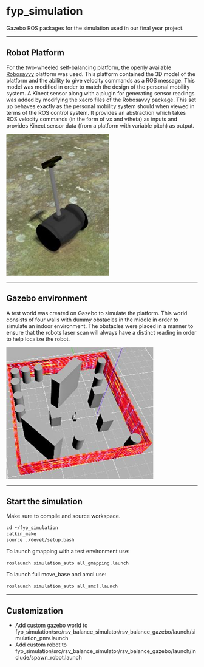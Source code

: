 # fyp_simulation
Gazebo ROS packages for the simulation used in our final year project. 

---

## Robot Platform

For the two-wheeled self-balancing platform, the openly
available [Robosavvy](http://wiki.ros.org/Robots/RoboSavvy-Balance) platform was used. This platform
contained the 3D model of the platform and the ability to give
velocity commands as a ROS message. This model was
modified in order to match the design of the personal
mobility system. A Kinect sensor along with a plugin for
generating sensor readings was added by modifying the
xacro files of the Robosavvy package.
This set up behaves exactly as the personal mobility system
should when viewed in terms of the ROS control system. It
provides an abstraction which takes ROS velocity commands (in the form of vx and
vtheta) as inputs and provides Kinect sensor data (from a platform with variable pitch)
as output.

![](https://raw.githubusercontent.com/kavisha725/fyp_simulation/master/pics/fyp_sim_robot.png) 

---

## Gazebo environment

A test world was created on Gazebo to simulate
the platform. This world
consists of four walls with dummy obstacles in the
middle in order to simulate an indoor
environment. The obstacles were placed in a
manner to ensure that the robots laser scan will always have a distinct reading in 
order to help localize the robot. 

![](https://raw.githubusercontent.com/kavisha725/fyp_simulation/master/pics/fyp_sim_env.png) 

---

## Start the simulation

  Make sure to compile and source workspace. 
  ```
  cd ~/fyp_simulation
  catkin_make
  source ./devel/setup.bash
  ```

  To launch gmapping with a test environment use:  
  ```
  roslaunch simulation_auto all_gmapping.launch
  ```
  
   To launch full move_base and amcl use:  
  ```
  roslaunch simulation_auto all_amcl.launch
  ```

---

## Customization

* Add custom gazebo world to fyp_simulation/src/rsv_balance_simulator/rsv_balance_gazebo/launch/simulation_pmv.launch
* Add custom robot to fyp_simulation/src/rsv_balance_simulator/rsv_balance_gazebo/launch/include/spawn_robot.launch
